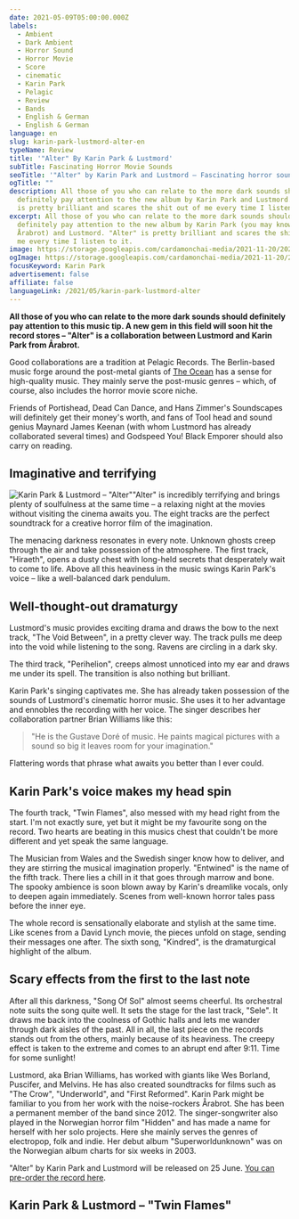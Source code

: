 ```yaml
---
date: 2021-05-09T05:00:00.000Z
labels:
  - Ambient
  - Dark Ambient
  - Horror Sound
  - Horror Movie
  - Score
  - cinematic
  - Karin Park
  - Pelagic
  - Review
  - Bands
  - English & German
  - English & German
language: en
slug: karin-park-lustmord-alter-en
typeName: Review
title: '"Alter" By Karin Park & Lustmord'
subTitle: Fascinating Horror Movie Sounds
seoTitle: '"Alter" by Karin Park and Lustmord – Fascinating horror sounds'
ogTitle: ""
description: All those of you who can relate to the more dark sounds should
  definitely pay attention to the new album by Karin Park and Lustmord. "Alter"
  is pretty brilliant and scares the shit out of me every time I listen to it.
excerpt: All those of you who can relate to the more dark sounds should
  definitely pay attention to the new album by Karin Park (you may know her from
  Årabrot) and Lustmord. "Alter" is pretty brilliant and scares the shit out of
  me every time I listen to it.
image: https://storage.googleapis.com/cardamonchai-media/2021-11-20/2021-05-dark-ambient-karin-park-lustmord-pelagic-jpg-imagine-080808_2d2d2d_1024_768/640.webp
ogImage: https://storage.googleapis.com/cardamonchai-media/2021-11-20/2021-05-dark-ambient-karin-park-lustmord-pelagic-fb-jpg-imagine-080808_625348_1200_628/640.webp
focusKeyword: Karin Park
advertisement: false
affiliate: false
languageLink: /2021/05/karin-park-lustmord-alter
---
```


**All those of you who can relate to the more dark sounds should definitely pay attention to this music tip. A new gem in this field will soon hit the record stores – "Alter" is a collaboration between Lustmord and Karin Park from Årabrot.**

Good collaborations are a tradition at Pelagic Records. The Berlin-based music forge around the post-metal giants of [The Ocean](/2020/09/the-ocean-robin-staps-interview/) has a sense for high-quality music. They mainly serve the post-music genres – which, of course, also includes the horror movie score niche.

Friends of Portishead, Dead Can Dance, and Hans Zimmer's Soundscapes will definitely get their money's worth, and fans of Tool head and sound genius Maynard James Keenan (with whom Lustmord has already collaborated several times) and Godspeed You! Black Emporer should also carry on reading.

## Imaginative and terrifying

![Karin Park & Lustmord – "Alter"](https://storage.googleapis.com/cardamonchai-media/2021-11-20/2021-05-alter-karin-park-lustmord-pelagic-jpg-imagine-f8f8f8_997b64_1440_1440/640.webp 'Karin Park & Lustmord – "Alter"')"Alter" is incredibly terrifying and brings plenty of soulfulness at the same time – a relaxing night at the movies without visiting the cinema awaits you. The eight tracks are the perfect soundtrack for a creative horror film of the imagination.

The menacing darkness resonates in every note. Unknown ghosts creep through the air and take possession of the atmosphere. The first track, "Hiraeth", opens a dusty chest with long-held secrets that desperately wait to come to life. Above all this heaviness in the music swings Karin Park's voice – like a well-balanced dark pendulum.

## Well-thought-out dramaturgy

Lustmord's music provides exciting drama and draws the bow to the next track, "The Void Between", in a pretty clever way. The track pulls me deep into the void while listening to the song. Ravens are circling in a dark sky.

The third track, "Perihelion", creeps almost unnoticed into my ear and draws me under its spell. The transition is also nothing but brilliant.

Karin Park's singing captivates me. She has already taken possession of the sounds of Lustmord's cinematic horror music. She uses it to her advantage and ennobles the recording with her voice. The singer describes her collaboration partner Brian Williams like this:

> "He is the Gustave Doré of music. He paints magical pictures with a sound so big it leaves room for your imagination."

Flattering words that phrase what awaits you better than I ever could.

## Karin Park's voice makes my head spin

The fourth track, "Twin Flames", also messed with my head right from the start. I'm not exactly sure, yet but it might be my favourite song on the record. Two hearts are beating in this musics chest that couldn't be more different and yet speak the same language.

The Musician from Wales and the Swedish singer know how to deliver, and they are stirring the musical imagination properly. "Entwined" is the name of the fifth track. There lies a chill in it that goes through marrow and bone. The spooky ambience is soon blown away by Karin's dreamlike vocals, only to deepen again immediately. Scenes from well-known horror tales pass before the inner eye.

The whole record is sensationally elaborate and stylish at the same time. Like scenes from a David Lynch movie, the pieces unfold on stage, sending their messages one after. The sixth song, "Kindred", is the dramaturgical highlight of the album.

## Scary effects from the first to the last note

After all this darkness, "Song Of Sol" almost seems cheerful. Its orchestral note suits the song quite well. It sets the stage for the last track, "Sele". It draws me back into the coolness of Gothic halls and lets me wander through dark aisles of the past. All in all, the last piece on the records stands out from the others, mainly because of its heaviness. The creepy effect is taken to the extreme and comes to an abrupt end after 9:11. Time for some sunlight!

Lustmord, aka Brian Williams, has worked with giants like Wes Borland, Puscifer, and Melvins. He has also created soundtracks for films such as "The Crow", "Underworld", and "First Reformed". Karin Park might be familiar to you from her work with the noise-rockers Årabrot. She has been a permanent member of the band since 2012. The singer-songwriter also played in the Norwegian horror film "Hidden" and has made a name for herself with her solo projects. Here she mainly serves the genres of electropop, folk and indie. Her debut album "Superworldunknown" was on the Norwegian album charts for six weeks in 2003.

"Alter" by Karin Park and Lustmord will be released on 25 June. [You can pre-order the record here](https://pelagic-records.com/product/lustmord-karin-park-alter-2lp/).

## Karin Park & Lustmord – "Twin Flames"

<Youtube id="hzDb-7IKLy4" />
